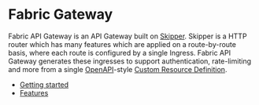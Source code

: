 # Fabric Gateway

Fabric API Gateway is an API Gateway built on [Skipper](https://github.com/zalando/skipper). Skipper is a HTTP router which has many features which are applied on a route-by-route basis, where each route is configured by a single Ingress. Fabric API Gateway generates these ingresses to support authentication, rate-limiting and more from a single [OpenAPI](https://swagger.io/specification/)-style [Custom Resource Definition](https://kubernetes.io/docs/tasks/access-kubernetes-api/custom-resources/custom-resource-definitions/).

* [Getting started](fabric-gateway-getting-started.md)
* [Features](fabric-gateway-features.md)
